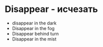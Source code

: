 # Disappear - исчезать




- disappear in the dark
- Disappear in the fog
- Disappear behind turn
- Disappear in the mist
